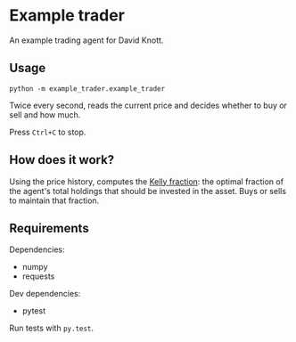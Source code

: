 # Example trader

An example trading agent for David Knott.

## Usage

````
python -m example_trader.example_trader
````

Twice every second, reads the current price and decides whether to buy or sell and how much.

Press `Ctrl+C` to stop.

## How does it work?

Using the price history, computes the [Kelly fraction](https://www.investopedia.com/articles/trading/04/091504.asp): the optimal fraction of the agent's total holdings that should be invested in the asset. Buys or sells to maintain that fraction.

## Requirements

Dependencies:

* numpy
* requests

Dev dependencies:

* pytest

Run tests with `py.test`.

